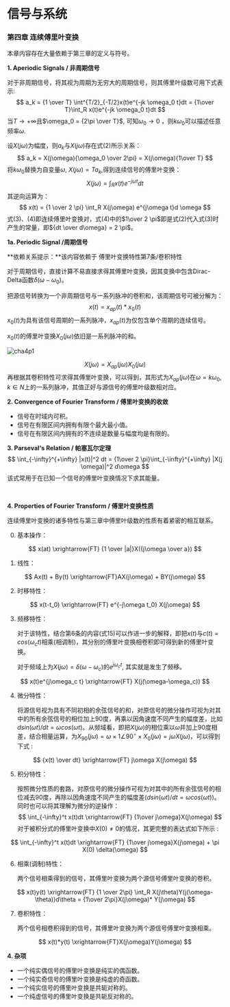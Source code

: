 # 信号与系统

### 第四章 连续傅里叶变换

本章内容存在大量依赖于第三章的定义与符号。

**1. Aperiodic Signals / 非周期信号**

对于非周期信号，将其视为周期为无穷大的周期信号，则其傅里叶级数可用下式表示:
$$
a_k = {1 \over T} \int^{T/2}_{-T/2}x(t)e^{-jk \omega_0 t}dt = {1\over T}\int_R x(t)e^{-jk \omega_0 t}dt
$$
当$T \to +\infty$且$\omega_0  = {2\pi \over T}$, 可知$\omega_0 \to 0$ ，则$k\omega_0$可以描述任意频率$\omega$.

设$X(j\omega)$为幅度，则$a_k$与$X(j\omega)$存在式(2)所示关系：
$$
a_k = X(j\omega){\omega_0 \over 2\pi} = X(j\omega){1\over T}
$$
将$k \omega_0$替换为自变量$\omega$, $X(j\omega) = Ta_k$,得到连续信号的傅里叶变换：
$$
X(j\omega) = \int_R x(t)e^{-j \omega t}dt
$$
其逆向运算为：
$$
x(t) = {1 \over 2 \pi} \int_R X(j\omega) e^{j\omega t}d \omega
$$
式(3)、(4)即连续傅里叶变换对，式(4)中的$1\over 2 \pi$即是式(2)代入式(3)时产生的常量，即${dt \over d\omega} = 2 \pi$。

  

**1a. Periodic Signal /周期信号**

**依赖关系提示：**该内容依赖于 傅里叶变换特性第7条/卷积特性

对于周期信号，直接计算不易直接求得其傅里叶变换，因其变换中包含Dirac-Delta函数$\delta(\omega-\omega_0)$。

把源信号转换为一个非周期信号与一系列脉冲的卷积和，该周期信号可被分解为：
$$
x(t) = x_{ap}(t)*x_0(t)
$$
$x_0(t)$为具有该信号周期的一系列脉冲，$x_{ap}(t)$为仅包含单个周期的连续信号。

$x_0(t)$的傅里叶变换$X_0(j\omega)$依旧是一系列脉冲的和。

  

![cha4p1](res/cha4p1.png)

$$
X(j\omega) = X_{ap}(j\omega)X_0(j\omega)
$$
再根据其卷积特性可求得其傅里叶变换，可以得到，其形式为$X_{ap}(j\omega)$在$\omega = k \omega_0 ,k \in N$上的一系列脉冲，其值正好与源信号的傅里叶级数相对应。

  

**2. Convergence of  Fourier Transform / 傅里叶变换的收敛**

- 信号在时域内可积。
- 信号在有限区间内拥有有限个最大最小值。
- 信号在有限区间内拥有的不连续是数量与幅度均是有限的。


  

**3. Parseval's Relation / 帕塞瓦尔定理**
$$
\int_{-\infty}^{+\infty} |x(t)|^2 dt = {1\over 2 \pi}\int_{-\infty}^{+\infty} |X(j \omega)|^2 d\omega
$$
该式常用于在已知一个信号的傅里叶变换情况下求其能量。

​  

**4. Properties of Fourier Transform / 傅里叶变换性质**

连续傅里叶变换的诸多特性与第三章中傅里叶级数的性质有着紧密的相互联系。

0. 基本操作：

$$
x(at) \xrightarrow{FT} {1 \over |a|}X({j\omega \over a})
$$

1. 线性：

$$
Ax(t) + By(t) \xrightarrow{FT}AX(j\omega) + BY(j\omega)
$$

2. 时移特性：

$$
x(t-t_0) \xrightarrow{FT} e^{-j\omega t_0} X(j\omega)
$$

3. 频移特性：

   对于该特性，结合第6条的内容(式15)可以作进一步的解释，即把$x(t)$与$c(t) = cos(\omega_c t)$相乘(相调制)，其分别的傅里叶变换相卷积即可得到新的傅里叶变换。

   对于频域上为$X(j\omega) =\delta(\omega - \omega_c)$的$e^{j\omega_ ct}$, 其实就是发生了频移。

$$
x(t)e^{j\omega_c t} \xrightarrow{FT} X(j(\omega-\omega_c))
$$

4. 微分特性：

   将源信号视为具有不同初相的余弦信号的和，对原信号的微分操作可视为对其中的所有余弦信号的相位加上90度，再乘以因角速度不同产生的幅度差，比如$dsin(\omega t)/dt = \omega cos(\omega t)$。从频域看，即把$X(j\omega)$的相位乘以$\omega$并加上90度相差，结合相量运算，为$X_{90}(j\omega) = \omega \times 1\angle90^{\circ} \times X_0(j\omega) = j\omega X(j\omega)$，可以得到下式 : 

$$
{x(t) \over dt} \xrightarrow{FT} j\omega X(j\omega)
$$

5. 积分特性：

   按照微分性质的套路，对原信号的微分操作可视为对其中的所有余弦信号的相位减去90度，再除以因角速度不同产生的幅度差($dsin(\omega t)/dt = \omega cos(\omega t)$)。同时也可以将其理解为微分的逆操作：
   $$
   \int_{-\infty}^t x(t)dt \xrightarrow{FT} {1\over j\omega}X(j\omega)
   $$
   对于被积分式的傅里叶变换中$X(0) \neq 0$的情况，其更完整的表达式如下所示 :

$$
\int_{-\infty}^t x(t)dt \xrightarrow{FT} {1\over j\omega}X(j\omega) + \pi X(0) \delta(\omega)
$$

6. 相乘(调制)特性：

   两个信号相乘得到的信号，其傅里叶变换为两个源信号傅里叶变换的卷积。

$$
x(t)y(t) \xrightarrow{FT} {1 \over 2\pi} \int_R X(j\theta)Y(j(\omega-\theta))d\theta = {1\over 2\pi}X(j\omega)* Y(j\omega)
$$

7. 卷积特性：

   两个信号相卷积得到的信号，其傅里叶变换为两个源信号傅里叶变换相乘。

$$
x(t)*y(t) \xrightarrow{FT}X(j\omega)Y(j\omega)
$$



  

**4. 杂项**

- 一个纯实偶信号的傅里叶变换是纯实的偶函数。
- 一个纯实奇信号的傅里叶变换是纯虚的奇函数。
- 一个纯实信号的傅里叶变换是共轭对称的。
- 一个纯虚信号的傅里叶变换是共轭反对称的。
